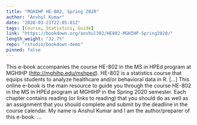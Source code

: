 ```yaml
---
title: "MGHIHP HE-802, Spring 2020"
author: "Anshul Kumar"
date: "2020-03-23T22:05:01Z"
tags: [Course, Statistics, Guide]
link: "https://bookdown.org/anshul302/HE802-MGHIHP-Spring2020/"
length_weight: "32.7%"
repo: "rstudio/bookdown-demo"
pinned: false
---
```


This e-book accompanies the course HE-802 in the MS in HPEd program at MGHIHP (http://mghihp.edu/mshped). HE-802 is a statistics course that equips students to analyze healthcare and/or behavioral data in R. [...] This online e-book is the main resource to guide you through the course HE-802 in the MS in HPEd program at MGHIHP in the Spring 2020 semester. Each chapter contains reading (or links to reading) that you should do as well as an assignment that you should complete and submit by the deadline in the course calendar. My name is Anshul Kumar and I am the author/preparer of this e-book. ...

